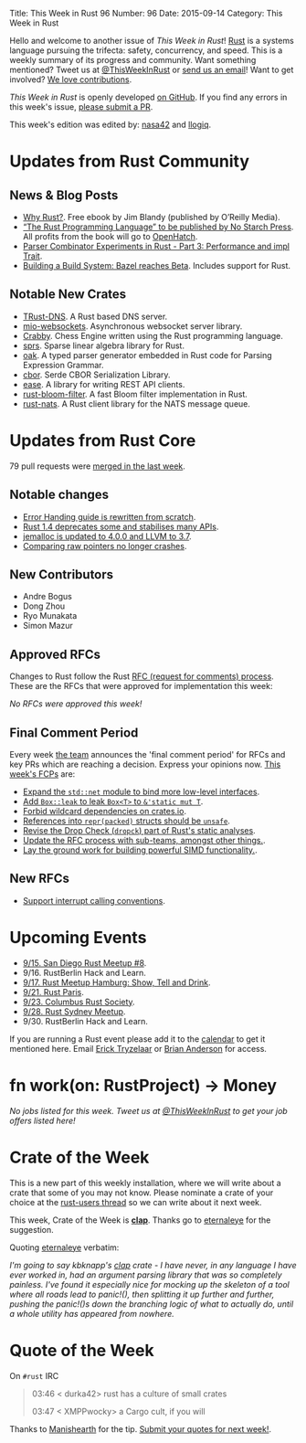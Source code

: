 Title: This Week in Rust 96
Number: 96
Date: 2015-09-14
Category: This Week in Rust

Hello and welcome to another issue of *This Week in Rust*!
[Rust](http://rust-lang.org) is a systems language pursuing the trifecta:
safety, concurrency, and speed. This is a weekly summary of its progress and
community. Want something mentioned? Tweet us at [@ThisWeekInRust](https://twitter.com/ThisWeekInRust) or [send us an
email](mailto:corey@octayn.net?subject=This%20Week%20in%20Rust%20Suggestion)!
Want to get involved? [We love
contributions](https://github.com/rust-lang/rust/wiki/Note-guide-for-new-contributors).

*This Week in Rust* is openly developed [on GitHub](https://github.com/cmr/this-week-in-rust).
If you find any errors in this week's issue, [please submit a PR](https://github.com/cmr/this-week-in-rust/pulls).

This week's edition was edited by: [nasa42](https://github.com/nasa42) and [llogiq](https://github.com/llogiq).


# Updates from Rust Community

## News & Blog Posts

* [Why Rust?](http://www.oreilly.com/programming/free/files/why-rust.pdf). Free ebook by Jim Blandy (published by O’Reilly Media).
* [“The Rust Programming Language” to be published by No Starch Press](http://words.steveklabnik.com/the-rust-programming-language-will-be-published-by-no-starch-press). All profits from the book will go to [OpenHatch](http://openhatch.org).
* [Parser Combinator Experiments in Rust - Part 3: Performance and impl Trait](https://m4rw3r.github.io/parser-combinator-experiments-part-3/).
* [Building a Build System: Bazel reaches Beta](http://google-opensource.blogspot.com.es/2015/09/building-build-system-bazel-reaches-beta.html). Includes support for Rust.

## Notable New Crates

* [TRust-DNS](http://trust-dns.org/). A Rust based DNS server.
* [mio-websockets](https://github.com/burrows-labs/mio-websockets). Asynchronous websocket server library.
* [Crabby](https://github.com/Johnson-A/Crabby). Chess Engine written using the Rust programming language.
* [sprs](https://github.com/vbarrielle/sprs). Sparse linear algebra library for Rust.
* [oak](https://github.com/ptal/oak). A typed parser generator embedded in Rust code for Parsing Expression Grammar.
* [cbor](https://github.com/pyfisch/cbor). Serde CBOR Serialization Library.
* [ease](https://github.com/SimonPersson/ease). A library for writing REST API clients.
* [rust-bloom-filter](https://github.com/jedisct1/rust-bloom-filter). A fast Bloom filter implementation in Rust.
* [rust-nats](https://github.com/jedisct1/rust-nats). A Rust client library for the NATS message queue.

# Updates from Rust Core

79 pull requests were [merged in the last week][merged].

[merged]: https://github.com/issues?q=is%3Apr+org%3Arust-lang+is%3Amerged+merged%3A2015-09-07..2015-09-14

## Notable changes

* [Error Handing guide is rewritten from scratch](https://github.com/rust-lang/rust/pull/28301).
* [Rust 1.4 deprecates some and stabilises many APIs](https://github.com/rust-lang/rust/pull/28339).
* [jemalloc is updated to 4.0.0 and LLVM to 3.7](https://github.com/rust-lang/rust/pull/28173).
* [Comparing raw pointers no longer crashes](https://github.com/rust-lang/rust/pull/28270).

## New Contributors

* Andre Bogus
* Dong Zhou
* Ryo Munakata
* Simon Mazur

## Approved RFCs

Changes to Rust follow the Rust [RFC (request for comments)
process](https://github.com/rust-lang/rfcs#rust-rfcs). These
are the RFCs that were approved for implementation this week:

*No RFCs were approved this week!*

## Final Comment Period

Every week [the team](https://rust-lang.org/team.html) announces the
'final comment period' for RFCs and key PRs which are reaching a
decision. Express your opinions now. [This week's FCPs][fcp] are:

[fcp]: https://github.com/issues?utf8=%E2%9C%93&q=is%3Apr+org%3Arust-lang+label%3Afinal-comment-period+is%3Aopen

* [Expand the `std::net` module to bind more low-level interfaces](https://github.com/rust-lang/rfcs/pull/1158).
* [Add `Box::leak` to leak `Box<T>` to `&'static mut T`](https://github.com/rust-lang/rfcs/pull/1233).
* [Forbid wildcard dependencies on crates.io](https://github.com/rust-lang/rfcs/pull/1241).
* [References into `repr(packed)` structs should be `unsafe`](https://github.com/rust-lang/rfcs/pull/1240).
* [Revise the Drop Check (`dropck`) part of Rust's static analyses](https://github.com/rust-lang/rfcs/pull/1238).
* [Update the RFC process with sub-teams, amongst other things.](https://github.com/rust-lang/rfcs/pull/1224).
* [Lay the ground work for building powerful SIMD functionality.](https://github.com/rust-lang/rfcs/pull/1199).

## New RFCs

* [Support interrupt calling conventions](https://github.com/rust-lang/rfcs/pull/1275).

# Upcoming Events

* [9/15. San Diego Rust Meetup #8](http://www.meetup.com/San-Diego-Rust/events/224577039/).
* 9/16. RustBerlin Hack and Learn.
* [9/17. Rust Meetup Hamburg: Show, Tell and Drink](http://www.meetup.com/Rust-Meetup-Hamburg/events/225116081/).
* [9/21. Rust Paris](http://www.meetup.com/Rust-Paris).
* [9/23. Columbus Rust Society](http://www.meetup.com/columbus-rs/).
* [9/28. Rust Sydney Meetup](http://www.meetup.com/Rust-Sydney/events/225175121/).
* 9/30. RustBerlin Hack and Learn.

If you are running a Rust event please add it to the [calendar] to get
it mentioned here. Email [Erick Tryzelaar][erickt] or [Brian
Anderson][brson] for access.

[calendar]: https://www.google.com/calendar/embed?src=apd9vmbc22egenmtu5l6c5jbfc%40group.calendar.google.com
[erickt]: mailto:erick.tryzelaar@gmail.com
[brson]: mailto:banderson@mozilla.com

# fn work(on: RustProject) -> Money

*No jobs listed for this week. Tweet us at [@ThisWeekInRust](https://twitter.com/ThisWeekInRust) to get your job offers listed here!*

# Crate of the Week

This is a new part of this weekly installation, where we will write about a crate that some of you may not know.
Please nominate a crate of your choice at the [rust-users thread](https://users.rust-lang.org/t/crate-of-the-week/2704/15) so we can write about it next week.

This week, Crate of the Week is **[clap](https://github.com/kbknapp/clap-rs)**. Thanks go to [eternaleye](https://users.rust-lang.org/users/eternaleye) for the suggestion.

Quoting [eternaleye](https://users.rust-lang.org/users/eternaleye) verbatim:

*I'm going to say kbknapp's [clap](https://github.com/kbknapp/clap-rs) crate - I have never, in _any_ language I have ever worked in, had an argument parsing library that was so completely painless.
I've found it especially nice for mocking up the skeleton of a tool where all roads lead to panic!(), then splitting it up further and further, pushing the panic!()s down the branching logic of what to actually do, until a whole utility has appeared from nowhere.*

# Quote of the Week

On `#rust` IRC

> 03:46 < durka42> rust has a culture of small crates
>
> 03:47 < XMPPwocky> a Cargo cult, if you will

Thanks to [Manishearth](https://users.rust-lang.org/users/Manishearth) for the tip. [Submit your quotes for next week!][submit].

[submit]: http://users.rust-lang.org/t/twir-quote-of-the-week/328
